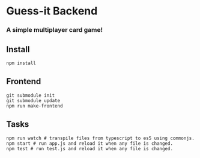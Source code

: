 # Guess-it Backend
### A simple multiplayer card game!

## Install
```
npm install
```

## Frontend
```
git submodule init
git submodule update
npm run make-frontend
```

## Tasks
```
npm run watch # transpile files from typescript to es5 using commonjs.
npm start # run app.js and reload it when any file is changed.
npm test # run test.js and reload it when any file is changed.
```
